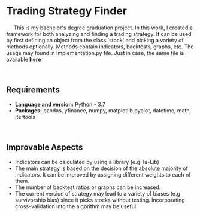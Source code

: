 # Trading Strategy Finder
&nbsp;&nbsp;&nbsp;&nbsp;  This is my bachelor's degree graduation project. In this work, I created a framework for both analyzing and finding a trading strategy. 
It can be used by first defining an object from the class 'stock' and picking a variety of methods optionally. Methods contain indicators, backtests, graphs, etc. The usage may found in 
Implementation.py file. Just in case, the same file is available [**here**](https://nbviewer.jupyter.org/github/akgunburak/Trading_Strategy_Finder/blob/master/Implementation.ipynb)

&nbsp;
&nbsp;
&nbsp;

## Requirements
* **Language and version:** Python - 3.7
* **Packages:** pandas, yfinance, numpy, matplotlib.pyplot, datetime, math, itertools

&nbsp;
&nbsp;
&nbsp;

## Improvable Aspects
* Indicators can be calculated by using a library (e.g Ta-Lib)
* The main strategy is based on the decision of the absolute majority of indicators. It can be improved by assigning different weights to each of them.
* The number of backtest ratios or graphs can be increased.
* The current version of strategy may lead to a variety of biases (e.g survivorship bias) since it picks stocks without testing. Incorporating cross-validation into the algorithm may be useful.

